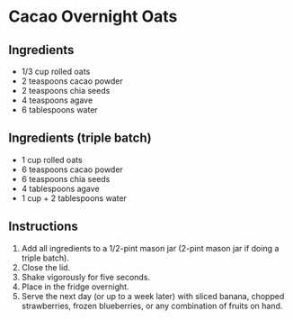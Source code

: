 # Cacao Overnight Oats

## Ingredients
- 1/3 cup rolled oats
- 2 teaspoons cacao powder
- 2 teaspoons chia seeds
- 4 teaspoons agave
- 6 tablespoons water

## Ingredients (triple batch)
- 1 cup rolled oats
- 6 teaspoons cacao powder
- 6 teaspoons chia seeds
- 4 tablespoons agave
- 1 cup + 2 tablespoons water

## Instructions
1. Add all ingredients to a 1/2-pint mason jar (2-pint mason jar if doing a triple batch).
2. Close the lid.
3. Shake vigorously for five seconds.
4. Place in the fridge overnight.
5. Serve the next day (or up to a week later) with sliced banana, chopped strawberries, frozen blueberries, or any combination of fruits on hand.